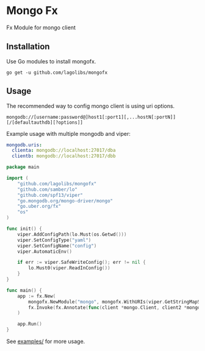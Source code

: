 # Mongo Fx

Fx Module for mongo client

## Installation

Use Go modules to install mongofx.

```shell
go get -u github.com/lagolibs/mongofx
```

## Usage

The recommended way to config mongo client is using uri options.

```
mongodb://[username:password@]host1[:port1][,...hostN[:portN]][/[defaultauthdb][?options]]
```

Example usage with multiple mongodb and viper:

```yaml
mongodb.uris:
  clienta: mongodb://localhost:27017/dba
  clientb: mongodb://localhost:27017/dbb
```

```go
package main

import (
	"github.com/lagolibs/mongofx"
	"github.com/samber/lo"
	"github.com/spf13/viper"
	"go.mongodb.org/mongo-driver/mongo"
	"go.uber.org/fx"
	"os"
)

func init() {
	viper.AddConfigPath(lo.Must(os.Getwd()))
	viper.SetConfigType("yaml")
	viper.SetConfigName("config")
	viper.AutomaticEnv()

	if err := viper.SafeWriteConfig(); err != nil {
		lo.Must0(viper.ReadInConfig())
	}
}

func main() {
	app := fx.New(
		mongofx.NewModule("mongo", mongofx.WithURIs(viper.GetStringMapString("mongodb.uris"))),
		fx.Invoke(fx.Annotate(func(client *mongo.Client, client2 *mongo.Client) {}, fx.ParamTags(`name:"mongo_clienta"`, `name:"mongo_clienb"`))),
	)

	app.Run()
}

```

See [examples/](examples/examples.go) for more usage.

